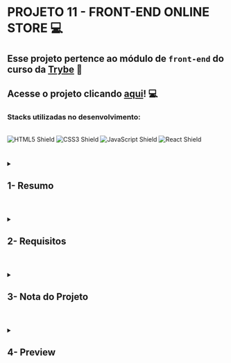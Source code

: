 # PROJETO 11 - FRONT-END ONLINE STORE :computer:

## Esse projeto pertence ao módulo de `front-end` do curso da [Trybe](https://www.betrybe.com/) :green_heart:  

## Acesse o projeto clicando [aqui](https://jonnoliveira.github.io/trybe-project-11-frontend-online-store/)! :computer:
 
### Stacks utilizadas no desenvolvimento:
<div style="display: inline_block"><br>
  <img src="https://img.shields.io/badge/HTML5-E34F26?style=for-the-badge&logo=html5&logoColor=white" alt="HTML5 Shield" />
  <img src="https://img.shields.io/badge/CSS3-1572B6?style=for-the-badge&logo=css3&logoColor=white" alt="CSS3 Shield" />
  <img src="https://img.shields.io/badge/JavaScript-323330?style=for-the-badge&logo=javascript&logoColor=F7DF1E" alt="JavaScript Shield" />
   <img src="https://img.shields.io/badge/React-20232A?style=for-the-badge&logo=react&logoColor=61DAFB" alt="React Shield" />
</div>

#
 
<details>
 
<summary>
  
## 1- Resumo
  
</summary>

Neste projeto em grupo criamos uma página dinâmica de e-commerce com React. Para tal utilizamos a metodologia ágil Kanban na coordenação e organização da equipe. Em relação a funcionalidade da aplicação utilizamos o React como base para realizar requisições, renderização condicional, componentização e estados de componentes e rotas de aplicação. Dessa forma conseguimos desenvolver um Front-End de e-commerce alimentado por uma API do Mercado Livre. Veja mais abaixo!
</details>

#

<details>
 
<summary>
 
## 2- Requisitos

</summary>

### I. Implemente o módulo de acesso à api do Mercado Livre.

### II. Crie uma página de listagem de produtos vazia.

### III. Crie a página do carrinho de compras.

### IV. Liste as categorias de produtos disponíveis via API na página principal.

### V. Liste os produtos buscados por termos, com os dados resumidos, associados a esses termos.

### VI. Selecione uma categoria e mostre somente os produtos daquela categoria.

### VII. Redirecione para uma tela com a exibição detalhada ao clicar na exibição resumida de um produto.

### VIII. Adicione produtos a partir da tela de listagem de produtos.

### IX. Adicione um produto ao carrinho a partir de sua tela de exibição detalhada.

### X. Visualize a lista de produtos adicionados ao carrinho em sua página e permita a manipulação da sua quantidade.

### XI. Avalie e comente acerca de um produto em sua tela de exibição detalhada.

### XII. Finalize a compra vendo um resumo dela, preenchendo os seus dados e escolhendo a forma de pagamento.
---

## Requisitos bônus:

### XIII. Mostre junto ao ícone do carrinho a quantidade de produtos dentro dele, em todas as telas em que ele aparece.

### XIV. Limite a quantidade de produtos adicionados ao carrinho pela quantidade disponível em estoque.

### XV. Mostre quais produtos tem o frete grátis.

</details>

# 

<details>
 
<summary>

## 3- Nota do Projeto
 
</summary>

## 100% :heavy_check_mark:

![Project-Frontend-Online-Store-Grade](https://github.com/jonnoliveira/trybe-project-11-frontend-online-store/blob/main/images/frontend-online-store-grade.png)

</details> 
 
# 

<details>
 
<summary>

## 4- Preview

</summary>

![Project-Frontend-Online-Store-preview-1](https://github.com/jonnoliveira/trybe-project-11-frontend-online-store/blob/main/images/frontend-online-store-1.png)
![Project-Frontend-Online-Store-preview-2](https://github.com/jonnoliveira/trybe-project-11-frontend-online-store/blob/main/images/frontend-online-store-2.png)
![Project-Frontend-Online-Store-preview-3](https://github.com/jonnoliveira/trybe-project-11-frontend-online-store/blob/main/images/frontend-online-store-3.png)
![Project-Frontend-Online-Store-preview-4](https://github.com/jonnoliveira/trybe-project-11-frontend-online-store/blob/main/images/frontend-online-store-4.png)
![Project-Frontend-Online-Store-preview-5](https://github.com/jonnoliveira/trybe-project-11-frontend-online-store/blob/main/images/frontend-online-store-5.png)
![Project-Frontend-Online-Store-preview-6](https://github.com/jonnoliveira/trybe-project-11-frontend-online-store/blob/main/images/frontend-online-store-6.png)
![Project-Frontend-Online-Store-preview-7](https://github.com/jonnoliveira/trybe-project-11-frontend-online-store/blob/main/images/frontend-online-store-7.png)
![Project-Frontend-Online-Store-preview-8](https://github.com/jonnoliveira/trybe-project-11-frontend-online-store/blob/main/images/frontend-online-store-8.png)
![Project-Frontend-Online-Store-preview-9](https://github.com/jonnoliveira/trybe-project-11-frontend-online-store/blob/main/images/frontend-online-store-9.png)
![Project-Frontend-Online-Store-preview-11](https://github.com/jonnoliveira/trybe-project-11-frontend-online-store/blob/main/images/frontend-online-store-11.png)
![Project-Frontend-Online-Store-preview-12](https://github.com/jonnoliveira/trybe-project-11-frontend-online-store/blob/main/images/frontend-online-store-12.png)
![Project-Frontend-Online-Store-preview-13](https://github.com/jonnoliveira/trybe-project-11-frontend-online-store/blob/main/images/frontend-online-store-13.png)

</details>


